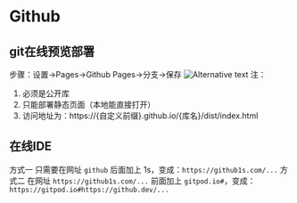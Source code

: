 ---
---
# Github
## git在线预览部署
步骤：设置->Pages->Github Pages->分支->保存
![Alternative text](/img/git-page.png)
注：
1. 必须是公开库
2. 只能部署静态页面（本地能直接打开）
3. 访问地址为：https://{自定义前缀}.github.io/{库名}/dist/index.html

## 在线IDE
方式一
只需要在网址 `github` 后面加上 1s，变成：`https://github1s.com/...`
方式二
在网址 `https://github1s.com/...` 前面加上 `gitpod.io#`，变成：`https://gitpod.io#https://github.dev/...`

